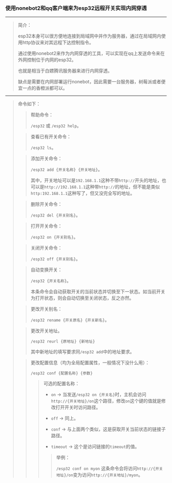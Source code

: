 ### 使用nonebot2和qq客户端来为esp32远程开关实现内网穿透

---

> 简介：
> 
> esp32本身可以很方便地连接到局域网中并作为服务器，通过在局域网内使用http协议来对其远程下达控制指令。
> 
> 通过使用nonebot2来作为内网穿透的工具，可以实现在qq上发送命令来在外网控制位于内网的esp32。
> 
> 也就是相当于白嫖腾讯服务器来进行内网穿透。
> 
> 缺点是需要在内网部署运行nonebot，因此需要一台服务器，树莓派或者便宜一点的香橙派都可以。

---

> 命令如下：
> > 帮助命令：
> >
> > `/esp32` 或 `/esp32 help`。
>
> > 查看已有开关命令：
> >
> > `/esp32 ls`。
>
> > 添加开关命令：
> >
> > `/esp32 add {开关名称} {开关地址}`。
> >
> > 其中，开关地址可以是`192.168.1.1`这种不带`http://`开头的地址，也可以是`http://192.168.1.1`这种带`http://`的地址，但不能是类似`http:192.168.1.1`这种写了，但又没完全写的地址。
>
> > 删除开关命令：
> >
> > `/esp32 del {开关别名}`。
>
> > 打开开关命令：
> >
> > `/esp32 on {开关别名}`。
>
> > 关闭开关命令：
> >
> > `/esp32 off {开关别名}`。
>
> > 自动变换开关：
> >
> > `/esp32 {开关名称}`。
> >
> > 本条命令会自动获取开关的当前状态并切换至下一状态。如当前开关为打开状态，则会自动切换至关闭状态，反之亦然。
>
> > 更改开关别名：
> >
> > `/esp32 rename {开关原名} {开关新名}`。
>
> > 更改开关地址。
> >
> > `/esp32 reurl {原地址} {新地址}`
> >
> > 其中新地址的填写要求同`/esp32 add`中的地址要求。
>
> > 更改配置信息（均为全局配置属性，一般情况下没什么用）：
> >
> > `/esp32 conf {配置名称} {参数}`
> >
> > > 可选的配置名称：
> > >
> > > + `on` -> 当发送`/esp32 on {开关名}`时，主机会访问`http://{开关地址}/on`这个路径，修改`on`这个键的值就是修改打开开关时访问路径。
> > >
> > > + `off` -> 同上。
> > >
> > > + `conf` -> 与上面两个类似，这是获取开关当前状态的链接子路径。
> > >
> > > + `timeout` -> 这个是访问链接的`timeout`的值。
> > >
> > > > 举例：
> > > >
> > > > `/esp32 conf on myon` 这条命令会将访问`http://{开关地址}/on`变为访问`http://{开关地址}/myon`。

